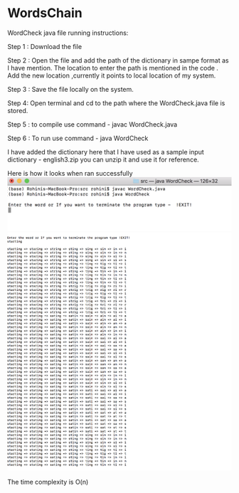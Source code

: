 # WordsChain
WordCheck java file running instructions: 

Step 1 : Download the file 

Step 2 : Open the file and add the path of the dictionary in sampe format as I have mention. The location to enter the path is mentioned in the code . Add the new location ,currently it points to local location of my system.

Step 3 : Save the file locally on the system.

Step 4: Open terminal and cd to the path where the WordCheck.java file is stored.

Step 5 : to compile use command -  javac WordCheck.java

Step 6 : To run use command - java WordCheck 

I have added the dictionary here that I have used as a sample input dictionary - english3.zip you can unzip it and use it for reference.

Here is how it looks when ran successfully 
![Code test](images/wordcheck2.png)
![Code test](images/wordcheck.png)

The time complexity is O(n)
